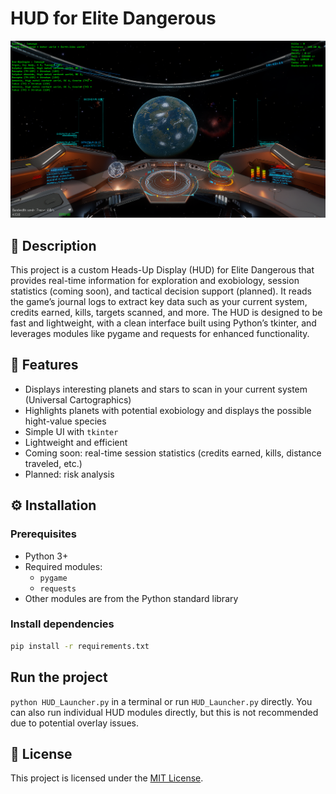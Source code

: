 # HUD for Elite Dangerous

![ScreenshotDemo3HUD](Images/ScreenshotDemo3HUD.png)

## 🧾 Description

This project is a custom Heads-Up Display (HUD) for Elite Dangerous that provides real-time information for exploration and exobiology, session statistics (coming soon), and tactical decision support (planned). It reads the game’s journal logs to extract key data such as your current system, credits earned, kills, targets scanned, and more. The HUD is designed to be fast and lightweight, with a clean interface built using Python’s tkinter, and leverages modules like pygame and requests for enhanced functionality.

## 🚀 Features
- Displays interesting planets and stars to scan in your current system (Universal Cartographics)
- Highlights planets with potential exobiology and displays the possible hight-value species
- Simple UI with `tkinter`
- Lightweight and efficient
- Coming soon: real-time session statistics (credits earned, kills, distance traveled, etc.)
- Planned: risk analysis

## ⚙️ Installation

### Prerequisites

- Python 3+
- Required modules:
  - `pygame`
  - `requests`
- Other modules are from the Python standard library

### Install dependencies

```bash
pip install -r requirements.txt
```

## Run the project

`python HUD_Launcher.py` in a terminal or run `HUD_Launcher.py` directly.
You can also run individual HUD modules directly, but this is not recommended due to potential overlay issues.

## 📄 License

This project is licensed under the [MIT License](./LICENSE).

